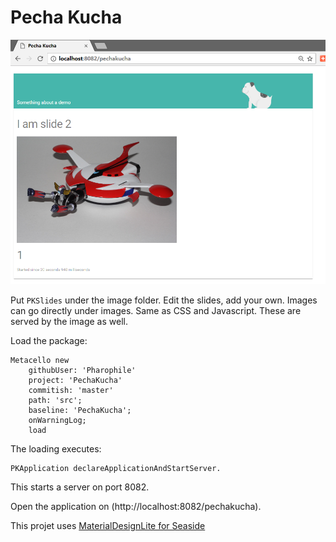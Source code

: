 Pecha Kucha
===========

![Web UI](webpage.png)

Put `PKSlides` under the image folder.
Edit the slides, add your own.
Images can go directly under images.
Same as CSS and Javascript.
These are served by the image as well.

Load the package:

```Smalltalk
Metacello new
    githubUser: 'Pharophile' 
    project: 'PechaKucha' 
    commitish: 'master' 
    path: 'src';
    baseline: 'PechaKucha';
    onWarningLog;
    load
```
The loading executes:

```Smalltalk
PKApplication declareApplicationAndStartServer.
```

This starts a server on port 8082.

Open the application on (http://localhost:8082/pechakucha).

This projet uses [MaterialDesignLite for Seaside](https://github.com/DuneSt/MaterialDesignLite)




